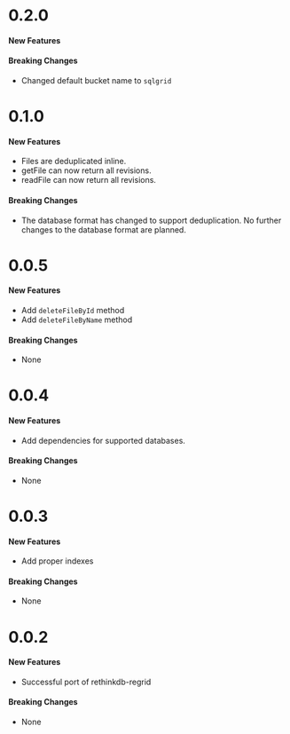# 0.2.0

#### New Features

#### Breaking Changes

- Changed default bucket name to `sqlgrid`

# 0.1.0

#### New Features

- Files are deduplicated inline.
- getFile can now return all revisions.
- readFile can now return all revisions.

#### Breaking Changes

- The database format has changed to support deduplication. No further changes to the database format are planned.

# 0.0.5

#### New Features

- Add `deleteFileById` method
- Add `deleteFileByName` method

#### Breaking Changes

- None

# 0.0.4

#### New Features

- Add dependencies for supported databases.

#### Breaking Changes

- None

# 0.0.3

#### New Features

- Add proper indexes

#### Breaking Changes

- None

# 0.0.2

#### New Features

- Successful port of rethinkdb-regrid

#### Breaking Changes

- None
